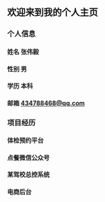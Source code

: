 ## 欢迎来到我的个人主页

### 个人信息
#### 姓名 张伟毅
#### 性别 男
#### 学历 本科
#### 邮箱 434788468@qq.com
### 项目经历
#### 体检预约平台
#### 点餐微信公众号
#### 某驾校总控系统
#### 电商后台
